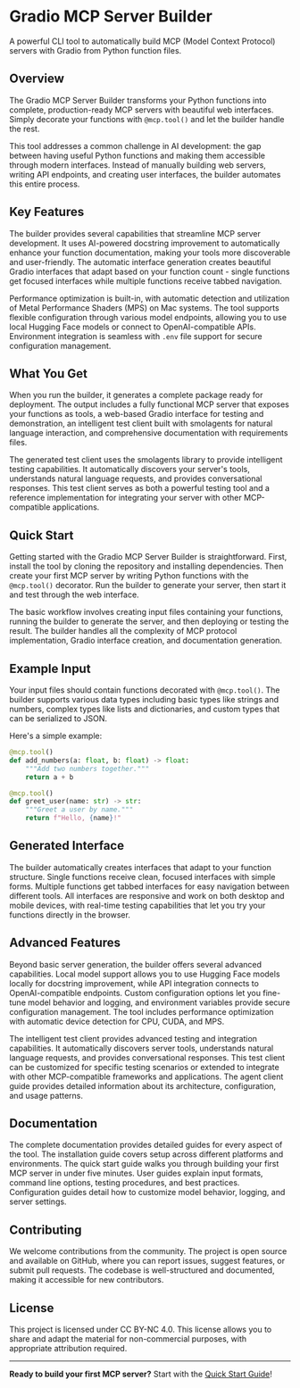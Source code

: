 # Gradio MCP Server Builder

A powerful CLI tool to automatically build MCP (Model Context Protocol) servers with Gradio from Python function files.

## Overview

The Gradio MCP Server Builder transforms your Python functions into complete, production-ready MCP servers with beautiful web interfaces. Simply decorate your functions with `@mcp.tool()` and let the builder handle the rest.

This tool addresses a common challenge in AI development: the gap between having useful Python functions and making them accessible through modern interfaces. Instead of manually building web servers, writing API endpoints, and creating user interfaces, the builder automates this entire process.

## Key Features

The builder provides several capabilities that streamline MCP server development. It uses AI-powered docstring improvement to automatically enhance your function documentation, making your tools more discoverable and user-friendly. The automatic interface generation creates beautiful Gradio interfaces that adapt based on your function count - single functions get focused interfaces while multiple functions receive tabbed navigation.

Performance optimization is built-in, with automatic detection and utilization of Metal Performance Shaders (MPS) on Mac systems. The tool supports flexible configuration through various model endpoints, allowing you to use local Hugging Face models or connect to OpenAI-compatible APIs. Environment integration is seamless with `.env` file support for secure configuration management.

## What You Get

When you run the builder, it generates a complete package ready for deployment. The output includes a fully functional MCP server that exposes your functions as tools, a web-based Gradio interface for testing and demonstration, an intelligent test client built with smolagents for natural language interaction, and comprehensive documentation with requirements files.

The generated test client uses the smolagents library to provide intelligent testing capabilities. It automatically discovers your server's tools, understands natural language requests, and provides conversational responses. This test client serves as both a powerful testing tool and a reference implementation for integrating your server with other MCP-compatible applications.

## Quick Start

Getting started with the Gradio MCP Server Builder is straightforward. First, install the tool by cloning the repository and installing dependencies. Then create your first MCP server by writing Python functions with the `@mcp.tool()` decorator. Run the builder to generate your server, then start it and test through the web interface.

The basic workflow involves creating input files containing your functions, running the builder to generate the server, and then deploying or testing the result. The builder handles all the complexity of MCP protocol implementation, Gradio interface creation, and documentation generation.

## Example Input

Your input files should contain functions decorated with `@mcp.tool()`. The builder supports various data types including basic types like strings and numbers, complex types like lists and dictionaries, and custom types that can be serialized to JSON.

Here's a simple example:

```python
@mcp.tool()
def add_numbers(a: float, b: float) -> float:
    """Add two numbers together."""
    return a + b

@mcp.tool()
def greet_user(name: str) -> str:
    """Greet a user by name."""
    return f"Hello, {name}!"
```

## Generated Interface

The builder automatically creates interfaces that adapt to your function structure. Single functions receive clean, focused interfaces with simple forms. Multiple functions get tabbed interfaces for easy navigation between different tools. All interfaces are responsive and work on both desktop and mobile devices, with real-time testing capabilities that let you try your functions directly in the browser.

## Advanced Features

Beyond basic server generation, the builder offers several advanced capabilities. Local model support allows you to use Hugging Face models locally for docstring improvement, while API integration connects to OpenAI-compatible endpoints. Custom configuration options let you fine-tune model behavior and logging, and environment variables provide secure configuration management. The tool includes performance optimization with automatic device detection for CPU, CUDA, and MPS.

The intelligent test client provides advanced testing and integration capabilities. It automatically discovers server tools, understands natural language requests, and provides conversational responses. This test client can be customized for specific testing scenarios or extended to integrate with other MCP-compatible frameworks and applications. The agent client guide provides detailed information about its architecture, configuration, and usage patterns.

## Documentation

The complete documentation provides detailed guides for every aspect of the tool. The installation guide covers setup across different platforms and environments. The quick start guide walks you through building your first MCP server in under five minutes. User guides explain input formats, command line options, testing procedures, and best practices. Configuration guides detail how to customize model behavior, logging, and server settings.

## Contributing

We welcome contributions from the community. The project is open source and available on GitHub, where you can report issues, suggest features, or submit pull requests. The codebase is well-structured and documented, making it accessible for new contributors.

## License

This project is licensed under CC BY-NC 4.0. This license allows you to share and adapt the material for non-commercial purposes, with appropriate attribution required.

---

**Ready to build your first MCP server?** Start with the [Quick Start Guide](getting-started/quickstart.md)!
